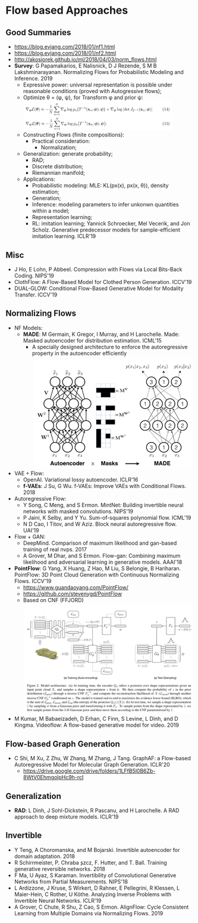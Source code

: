 # Flow based Approaches

## Good Summaries
- https://blog.evjang.com/2018/01/nf1.html
- https://blog.evjang.com/2018/01/nf2.html
- http://akosiorek.github.io/ml/2018/04/03/norm_flows.html
- **Survey**: G Papamakarios, E Nalisnick, D J Rezende, S M B Lakshminarayanan. Normalizing Flows for Probabilistic Modeling and Inference. 2019
	- Expressive power: universal representation is possible under reasonable conditions (proved with Autogressive flows);
	- Optimize θ = (φ, ψ), for Transform φ and prior ψ:\
		<img src = '/Generative/images/flow/survey1.png' width = '400'>
	- Constructing Flows (finite compositions):
		- Practical consideration:
			- Normalization;
	- Generalization: generate probability;
		- RAD;
		- Discrete distribution;
		- Riemannian manifold;
	- Applications:
		- Probabilistic modeling: MLE: KL(px(x), px(x, θ)), density estimation;
		- Generation;
		- Inference: modeling parameters to infer unkonwn quantities within a model;
		- Representation learning;
		- RL: imitation learning; Yannick Schroecker, Mel Vecerik, and Jon Scholz. Generative predecessor models for sample-efficient imitation learning. ICLR'19

## Misc
- J Ho, E Lohn, P Abbeel. Compression with Flows via Local Bits-Back Coding. NIPS'19
- ClothFlow: A Flow-Based Model for Clothed Person Generation. ICCV'19
- DUAL-GLOW: Conditional Flow-Based Generative Model for Modality Transfer. ICCV'19

## Normalizing Flows
- NF Models:
	- **MADE**: M Germain, K Gregor, I Murray, and H Larochelle. Made: Masked autoencoder for distribution estimation. ICML'15
		- A specially designed architecture to enforce the autoregressive property in the autoencoder efficiently
			<img src = '/Generative/images/flow/made.png' width = '500'>
- VAE + Flow:
	- OpenAI. Variational lossy autoencoder. ICLR'16
	- **f-VAEs**: J Su, G Wu. f-VAEs: Improve VAEs with Conditional Flows. 2018
- Autoregressive Flow:
	- Y Song, C Meng, and S Ermon. MintNet: Building invertible neural networks with masked convolutions. NIPS'19
	- P Jaini, K Selby, and Y Yu. Sum-of-squares polynomial flow. ICML'19
	- N D Cao, I Titov, and W Aziz. Block neural autoregressive flow. UAI'19
- Flow + GAN:
	- DeepMind. Comparison of maximum likelihood and gan-based training of real nvps. 2017
	- A Grover, M Dhar, and S Ermon. Flow-gan: Combining maximum likelihood and adversarial learning in generative models. AAAI'18
- **PointFlow**: G Yang, X Huang, Z Hao, M Liu, S Belongie, B Hariharan. PointFlow: 3D Point Cloud Generation with Continuous Normalizing Flows. ICCV'19
	- https://www.guandaoyang.com/PointFlow/
	- https://github.com/stevenygd/PointFlow
	- Based on CNF (FFJORD)\
		<img src = '/Generative/images/flow/pointflow.png' width = '600'>
- M Kumar, M Babaeizadeh, D Erhan, C Finn, S Levine, L Dinh, and D Kingma. Videoflow: A flow-based generative model for video. 2019

## Flow-based Graph Generation
- C Shi, M Xu, Z Zhu, W Zhang, M Zhang, J Tang. GraphAF: a Flow-based Autoregressive Model for Molecular Graph Generation. ICLR'20
	- https://drive.google.com/drive/folders/1LFfB5l0B6Zb-8WtV0EhmgolpHc9h-rcI

## Generalization
- **RAD**: L Dinh, J Sohl-Dickstein, R Pascanu, and H Larochelle. A RAD approach to deep mixture models. ICLR'19

## Invertible
- Y Teng, A Choromanska, and M Bojarski. Invertible autoencoder for domain adaptation. 2018
- R Schirrmeister, P. Chraba ̧szcz, F. Hutter, and T. Ball. Training generative reversible networks. 2018
- F Ma, U Ayaz, S Karaman. Invertibility of Convolutional Generative Networks from Partial Measurements. NIPS'18
- L Ardizzone, J Kruse, S Wirkert, D Rahner, E Pellegrini, R Klessen, L Maier-Hein, C Rother, U Köthe. Analyzing Inverse Problems with Invertible Neural Networks. ICLR'19
- A Grover, C Chute, R Shu, Z Cao, S Ermon. AlignFlow: Cycle Consistent Learning from Multiple Domains via Normalizing Flows. 2019
